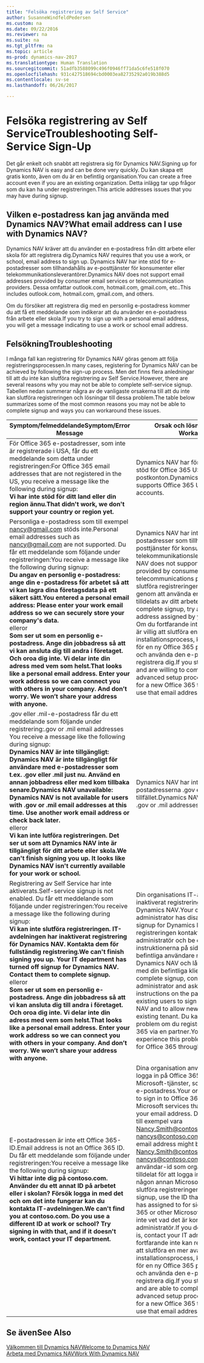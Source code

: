 ```yaml
---
title: "Felsöka registrering av Self Service"
author: SusanneWindfeldPedersen
ms.custom: na
ms.date: 09/22/2016
ms.reviewer: na
ms.suite: na
ms.tgt_pltfrm: na
ms.topic: article
ms-prod: dynamics-nav-2017
ms.translationtype: Human Translation
ms.sourcegitcommit: 51adfb3588099c496f0946ff71da5c6fe518f070
ms.openlocfilehash: 931c427518694cbd0003ea82735292a019b388d5
ms.contentlocale: sv-se
ms.lasthandoff: 06/26/2017

---
```


# <a name="troubleshooting-self-service-sign-up"></a><span data-ttu-id="87062-102">Felsöka registrering av Self Service</span><span class="sxs-lookup"><span data-stu-id="87062-102">Troubleshooting Self-Service Sign-Up</span></span>
<span data-ttu-id="87062-103">Det går enkelt och snabbt att registrera sig för Dynamics NAV.</span><span class="sxs-lookup"><span data-stu-id="87062-103">Signing up for Dynamics NAV is easy and can be done very quickly.</span></span> <span data-ttu-id="87062-104">Du kan skapa ett gratis konto, även om du är en befintlig organisation.</span><span class="sxs-lookup"><span data-stu-id="87062-104">You can create a free account even if you are an existing organization.</span></span> <span data-ttu-id="87062-105">Detta inlägg tar upp frågor som du kan ha under registreringen.</span><span class="sxs-lookup"><span data-stu-id="87062-105">This article addresses issues that you may have during signup.</span></span>

## <a name="what-email-address-can-i-use-with-dynamics-nav"></a><span data-ttu-id="87062-106">Vilken e-postadress kan jag använda med Dynamics NAV?</span><span class="sxs-lookup"><span data-stu-id="87062-106">What email address can I use with Dynamics NAV?</span></span>
<span data-ttu-id="87062-107">Dynamics NAV kräver att du använder en e-postadress från ditt arbete eller skola för att registrera dig.</span><span class="sxs-lookup"><span data-stu-id="87062-107">Dynamics NAV requires that you use a work, or school, email address to sign up.</span></span> <span data-ttu-id="87062-108">Dynamics NAV har inte stöd för e-postadresser som tillhandahålls av e-posttjänster för konsumenter eller telekommunikationsleverantörer.</span><span class="sxs-lookup"><span data-stu-id="87062-108">Dynamics NAV does not support email addresses provided by consumer email services or telecommunication providers.</span></span> <span data-ttu-id="87062-109">Dessa omfattar outlook.com, hotmail.com, gmail.com, etc..</span><span class="sxs-lookup"><span data-stu-id="87062-109">This includes outlook.com, hotmail.com, gmail.com, and others.</span></span>

<span data-ttu-id="87062-110">Om du försöker att registrera dig med en personlig e-postadress kommer du att få ett meddelande som indikerar att du använder en e-postadress från arbete eller skola.</span><span class="sxs-lookup"><span data-stu-id="87062-110">If you try to sign up with a personal email address, you will get a message indicating to use a work or school email address.</span></span>

## <a name="troubleshooting"></a><span data-ttu-id="87062-111">Felsökning</span><span class="sxs-lookup"><span data-stu-id="87062-111">Troubleshooting</span></span>
<span data-ttu-id="87062-112">I många fall kan registrering för Dynamics NAV göras genom att följa registreringsprocessen.</span><span class="sxs-lookup"><span data-stu-id="87062-112">In many cases, registering for Dynamics NAV can be achieved by following the sign-up process.</span></span> <span data-ttu-id="87062-113">Men det finns flera anledningar till att du inte kan slutföra registrering av Self Service.</span><span class="sxs-lookup"><span data-stu-id="87062-113">However, there are several reasons why you may not be able to complete self-service signup.</span></span> <span data-ttu-id="87062-114">Tabellen nedan summerar några av de vanligaste orsakerna till att du inte kan slutföra registreringen och lösningar till dessa problem.</span><span class="sxs-lookup"><span data-stu-id="87062-114">The table below summarizes some of the most common reasons you may not be able to complete signup and ways you can workaround these issues.</span></span>

|<span data-ttu-id="87062-115">Symptom/felmeddelande</span><span class="sxs-lookup"><span data-stu-id="87062-115">Symptom/Error Message</span></span>                                                                             |<span data-ttu-id="87062-116">Orsak och lösning</span><span class="sxs-lookup"><span data-stu-id="87062-116">Cause and Workaround</span></span>|
|--------------------------------------------------------------------------------------------------|--------------------|
|<span data-ttu-id="87062-117">För Office 365 e-postadresser, som inte är registrerade i USA, får du ett meddelande som detta under registreringen:</span><span class="sxs-lookup"><span data-stu-id="87062-117">For Office 365 email addresses that are not registered in the US, you receive a message like the following during signup:</span></span> <br><span data-ttu-id="87062-118">**Vi har inte stöd för ditt land eller din region ännu.**</span><span class="sxs-lookup"><span data-stu-id="87062-118">**That didn't work, we don't support your country or region yet.**</span></span><br> |<span data-ttu-id="87062-119">Dynamics NAV har för närvarande endast stöd för Office 365 USA-registrerade e-postkonton.</span><span class="sxs-lookup"><span data-stu-id="87062-119">Dynamics NAV currently only supports Office 365 US registered email accounts.</span></span>|
|<span data-ttu-id="87062-120">Personliga e-postadress som till exempel nancy@gmail.com stöds inte.</span><span class="sxs-lookup"><span data-stu-id="87062-120">Personal email addresses such as nancy@gmail.com are not supported.</span></span> <span data-ttu-id="87062-121">Du får ett meddelande som följande under registreringen:</span><span class="sxs-lookup"><span data-stu-id="87062-121">You receive a message like the following during signup:</span></span> <br><span data-ttu-id="87062-122">**Du angav en personlig e-postadress: ange din e-postadress för arbetet så att vi kan lagra dina företagsdata på ett säkert sätt.**</span><span class="sxs-lookup"><span data-stu-id="87062-122">**You entered a personal email address: Please enter your work email address so we can securely store your company's data.**</span></span><br> <span data-ttu-id="87062-123">eller</span><span class="sxs-lookup"><span data-stu-id="87062-123">or</span></span> <br> <span data-ttu-id="87062-124">**Som ser ut som en personlig e-postadress. Ange din jobbadress så att vi kan ansluta dig till andra i företaget. Och oroa dig inte. Vi delar inte din adress med vem som helst.**</span><span class="sxs-lookup"><span data-stu-id="87062-124">**That looks like a personal email address. Enter your work address so we can connect you with others in your company. And don’t worry. We won’t share your address with anyone.**</span></span> | <span data-ttu-id="87062-125">Dynamics NAV har inte stöd för e-postadresser som tillhandahålls av e-posttjänster för konsumenter eller telekommunikationsleverantörer.</span><span class="sxs-lookup"><span data-stu-id="87062-125">Dynamics NAV does not support email addresses provided by consumer email services or telecommunications providers.</span></span> <span data-ttu-id="87062-126">För att slutföra registreringen kan du försöka igen genom att använda en e-postadress som tilldelats av ditt arbete eller skola.</span><span class="sxs-lookup"><span data-stu-id="87062-126">To complete signup, try again using an email address assigned by your work or school.</span></span> <span data-ttu-id="87062-127">Om du fortfarande inte kan registrera och är villig att slutföra en mer avancerad installationsprocess, kan du registrera dig för en ny Office 365 provprenumeration och använda den e-postadressen till att registrera dig.</span><span class="sxs-lookup"><span data-stu-id="87062-127">If you still cannot sign up and are willing to complete a more advanced setup process, you can register for a new Office 365 trial subscription and use that email address to sign up.</span></span>
|<span data-ttu-id="87062-128">.gov eller .mil-e-postadress får du ett meddelande som följande under registrering:</span><span class="sxs-lookup"><span data-stu-id="87062-128">.gov or .mil email addresses You receive a message like the following during signup:</span></span> <br><span data-ttu-id="87062-129">**Dynamics NAV är inte tillgängligt: Dynamics NAV är inte tillgängligt för användare med e-postadresser som t.ex. .gov eller .mil just nu. Använd en annan jobbadress eller med kom tillbaka senare.**</span><span class="sxs-lookup"><span data-stu-id="87062-129">**Dynamics NAV unavailable: Dynamics NAV is not available for users with .gov or .mil email addresses at this time. Use another work email address or check back later.**</span></span> <br><span data-ttu-id="87062-130">eller</span><span class="sxs-lookup"><span data-stu-id="87062-130">or</span></span> <br><span data-ttu-id="87062-131">**Vi kan inte lutföra registreringen. Det ser ut som att Dynamics NAV inte är tillgängligt för ditt arbete eller skola.**</span><span class="sxs-lookup"><span data-stu-id="87062-131">**We can't finish signing you up. It looks like Dynamics NAV isn't currently available for your work or school.**</span></span>|<span data-ttu-id="87062-132">Dynamics NAV har inte stöd för e-postadresserna .gov eller .mil för tillfället.</span><span class="sxs-lookup"><span data-stu-id="87062-132">Dynamics NAV does not support .gov or .mil addresses at this time.</span></span>|
|<span data-ttu-id="87062-133">Registrering av Self Service har inte aktiverats.</span><span class="sxs-lookup"><span data-stu-id="87062-133">Self-service signup is not enabled.</span></span> <span data-ttu-id="87062-134">Du får ett meddelande som följande under registreringen:</span><span class="sxs-lookup"><span data-stu-id="87062-134">You receive a message like the following during signup:</span></span> <br><span data-ttu-id="87062-135">**Vi kan inte slutföra registreringen. IT-avdelningen har inaktiverat registrering för Dynamics NAV. Kontakta dem för fullständig registrering.**</span><span class="sxs-lookup"><span data-stu-id="87062-135">**We can't finish signing you up. Your IT department has turned off signup for Dynamics NAV. Contact them to complete signup.**</span></span> <br><span data-ttu-id="87062-136">eller</span><span class="sxs-lookup"><span data-stu-id="87062-136">or</span></span> <br> <span data-ttu-id="87062-137">**Som ser ut som en personlig e-postadress. Ange din jobbadress så att vi kan ansluta dig till andra i företaget. Och oroa dig inte. Vi delar inte din adress med vem som helst.**</span><span class="sxs-lookup"><span data-stu-id="87062-137">**That looks like a personal email address. Enter your work address so we can connect you with others in your company. And don’t worry. We won’t share your address with anyone.**</span></span>|<span data-ttu-id="87062-138">Din organisations IT-administratör har inaktiverat registrering av Self Service för Dynamics NAV.</span><span class="sxs-lookup"><span data-stu-id="87062-138">Your organization’s IT administrator has disabled self-service signup for Dynamics NAV.</span></span> <span data-ttu-id="87062-139">För att slutföra registreringen kontaktar du din IT-administratör och be dem att följa instruktionerna på sidan för att låta befintliga användare registrera sig i Dynamics NAV och låta nya användare gå med din befintliga klientorganisation.</span><span class="sxs-lookup"><span data-stu-id="87062-139">To complete signup, contact your IT administrator and ask them to follow the instructions on the page below to allow existing users to sign up for Dynamics NAV and to allow new users to join your existing tenant.</span></span> <span data-ttu-id="87062-140">Du kan även få detta problem om du registrerade dig på Office 365 via en partner.</span><span class="sxs-lookup"><span data-stu-id="87062-140">You may also experience this problem if you signed up for Office 365 through a partner.</span></span>|
|<span data-ttu-id="87062-141">E-postadressen är inte ett Office 365-ID.</span><span class="sxs-lookup"><span data-stu-id="87062-141">Email address is not an Office 365 ID.</span></span> <span data-ttu-id="87062-142">Du får ett meddelande som följande under registreringen:</span><span class="sxs-lookup"><span data-stu-id="87062-142">You receive a message like the following during signup:</span></span> <br><span data-ttu-id="87062-143">**Vi hittar inte dig på contoso.com. Använder du ett annat ID på arbetet eller i skolan? Försök logga in med det och om det inte fungerar kan du kontakta IT-avdelningen.**</span><span class="sxs-lookup"><span data-stu-id="87062-143">**We can't find you at contoso.com. Do you use a different ID at work or school? Try signing in with that, and if it doesn't work, contact your IT department.**</span></span>|<span data-ttu-id="87062-144">Dina organisation använder ID för att logga in på Office 365 och andra Microsoft-tjänster, som skiljer sig från din e-postadress.</span><span class="sxs-lookup"><span data-stu-id="87062-144">Your organization uses IDs to sign in to Office 365 and other Microsoft services that are different than your email address.</span></span> <span data-ttu-id="87062-145">Din e-postadress kan till exempel vara Nancy.Smith@contoso.com men ditt ID är nancys@contoso.com.</span><span class="sxs-lookup"><span data-stu-id="87062-145">For example, your email address might be Nancy.Smith@contoso.com but your ID is nancys@contoso.com.</span></span> <span data-ttu-id="87062-146">Använd det användar-id som organisationen har tilldelat för att logga in på Office 365 eller någon annan Microsoft-tjänst för att slutföra registreringen.</span><span class="sxs-lookup"><span data-stu-id="87062-146">To complete signup, use the ID that your organization has assigned to for signing in to Office 365 or other Microsoft services.</span></span> <span data-ttu-id="87062-147">Om du inte vet vad det är kontaktar du din IT-administratör.</span><span class="sxs-lookup"><span data-stu-id="87062-147">If you do not know what this is, contact your IT administrator.</span></span> <span data-ttu-id="87062-148">Om du fortfarande inte kan registrera och är villig att slutföra en mer avancerad installationsprocess, kan du registrera dig för en ny Office 365 provprenumeration och använda den e-postadressen till att registrera dig.</span><span class="sxs-lookup"><span data-stu-id="87062-148">If you still cannot sign up and are able to complete a more advanced setup process, you can register for a new Office 365 trial subscription and use that email address to sign up.</span></span>|


## <a name="see-also"></a><span data-ttu-id="87062-149">Se även</span><span class="sxs-lookup"><span data-stu-id="87062-149">See Also</span></span>
[<span data-ttu-id="87062-150">Välkommen till Dynamics NAV</span><span class="sxs-lookup"><span data-stu-id="87062-150">Welcome to Dynamics NAV</span></span>](across-get-started.md)  
[<span data-ttu-id="87062-151">Arbeta med Dynamics NAV</span><span class="sxs-lookup"><span data-stu-id="87062-151">Work With Dynamics NAV</span></span>](ui-work-product.md)





